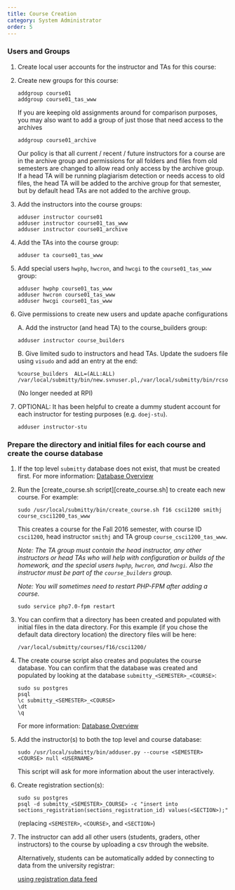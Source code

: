 ```yaml
---
title: Course Creation
category: System Administrator
order: 5
---
```


### Users and Groups

1. Create local user accounts for the instructor and TAs for this course:
 
2. Create new groups for this course:

   ```
   addgroup course01
   addgroup course01_tas_www
   ```

   If you are keeping old assignments around for comparison purposes, you may also want to add a group of just 
   those that need access to the archives

   ```
   addgroup course01_archive
   ```

   Our policy is that all current / recent / future instructors for a course are in the archive group and permissions 
   for all folders and files from old semesters are changed to allow read only access by the archive group. If a head 
   TA will be running plagiarism detection or needs access to old files, the head TA will be added to the archive 
   group for that semester, but by default head TAs are not added to the archive group.


3. Add the instructors into the course groups:

   ```
   adduser instructor course01
   adduser instructor course01_tas_www
   adduser instructor course01_archive
   ```

5. Add the TAs into the course group:

   ```
   adduser ta course01_tas_www
   ```

6. Add special users `hwphp`, `hwcron`, and `hwcgi` to the `course01_tas_www` group:

   ```
   adduser hwphp course01_tas_www
   adduser hwcron course01_tas_www
   adduser hwcgi course01_tas_www
   ```

7. Give permissions to create new users and update apache configurations

   A. Add the instructor (and head TA) to the course_builders group:

      ```
      adduser instructor course_builders
      ```

   B. Give limited sudo to instructors and head TAs.  Update the sudoers file using
      `visudo` and add an entry at the end:

      ```
      %course_builders	ALL=(ALL:ALL) /var/local/submitty/bin/new.svnuser.pl,/var/local/submitty/bin/rcsonly.pl,/usr/sbin/apache2ctl,/var/local/submitty/bin/validate.svn.pl,/var/local/submitty/bin/validate.rcs.pl
      ```

   (No longer needed at RPI)


8. OPTIONAL: It has been helpful to create a dummy student account for
   each instructor for testing purposes (e.g. `doej-stu`).

   ```
   adduser instructor-stu
   ```


### Prepare the directory and initial files for each course and create the course database


1. If the top level `submitty` database does not exist, that must be
   created first.  For more information: [Database Overview](database_overview)


2. Run the [create_course.sh script][create_course.sh]
   to create each new course.  For example:

   ``` 
   sudo /usr/local/submitty/bin/create_course.sh f16 csci1200 smithj course_csci1200_tas_www 
   ```

   This creates a course for the Fall 2016 semester, with course ID
   `csci1200`, head instructor `smithj` and TA group
   `course_csci1200_tas_www`.  

   _Note: The TA group must contain the head instructor, any other
   instructors or head TAs who will help with configuration or builds
   of the homework, and the special users `hwphp`, `hwcron`, and `hwcgi`.  Also
   the instructor must be part of the `course_builders` group._
   
   _Note: You will sometimes need to restart PHP-FPM after adding a course._
   ``` 
   sudo service php7.0-fpm restart
   ```

3. You can confirm that a directory has been created and populated
   with initial files in the data directory.  For this example (if you
   chose the default data directory location) the directory files will
   be here:
 
   ``` 
   /var/local/submitty/courses/f16/csci1200/ 
   ```  

4. The create course script also creates and populates the course
   database.  You can confirm that the database was created and
   populated by looking at the database
   `submitty_<SEMESTER>_<COURSE>`:

   ```
   sudo su postgres
   psql
   \c submitty_<SEMESTER>_<COURSE>
   \dt
   \q
   ```

   For more information: [Database Overview](database_overview)


5. Add the instructor(s) to both the top level and course database:

   ```
   sudo /usr/local/submitty/bin/adduser.py --course <SEMESTER> <COURSE> null <USERNAME>
   ```

   This script will ask for more information about the user interactively.



6. Create registration section(s):

   ```
   sudo su postgres
   psql -d submitty_<SEMESTER>_COURSE> -c "insert into sections_registration(sections_registration_id) values(<SECTION>);"
   ```

   (replacing `<SEMESTER>`, `<COURSE>`, and `<SECTION>`)


7. The instructor can add all other users (students, graders, other
   instructors) to the course by uploading a csv through the website.


   Alternatively, students can be automatically added by connecting to
   data from the university registrar:

   [using registration data feed](https://github.com/Submitty/Submitty/tree/master/Docs/student_auto_feed)
